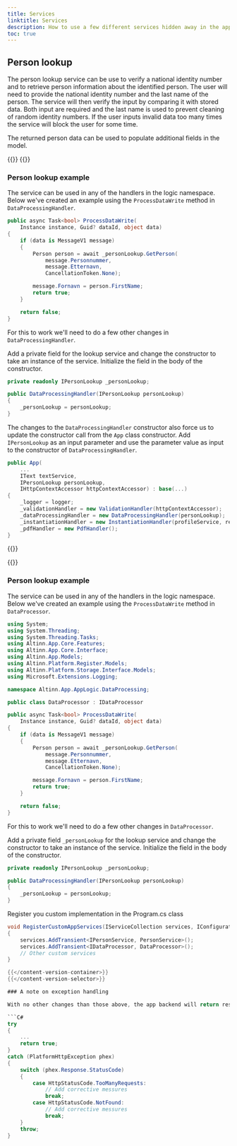 ```yaml
---
title: Services
linktitle: Services
description: How to use a few different services hidden away in the app template library.
toc: true
---
```


## Person lookup
The person lookup service can be use to verify a national identity number and to retrieve person information about the identified person. The user will need to provide the national identity number and the last name of the person. The service will then verify the input by comparing it with stored data. Both input are required and the last name is used to prevent cleaning of random identity numbers. If the user inputs invalid data too many times the service will block the user for some time.

The returned person data can be used to populate additional fields in the model.

{{<content-version-selector classes="border-box">}}
{{<content-version-container version-label="v4, v5, v6">}}
### Person lookup example
The service can be used in any of the handlers in the logic namespace. Below we've created an example using the `ProcessDataWrite` method in `DataProcessingHandler`.

```C#
public async Task<bool> ProcessDataWrite(
    Instance instance, Guid? dataId, object data)
{
    if (data is MessageV1 message)
    {
        Person person = await _personLookup.GetPerson(
            message.Personnummer, 
            message.Etternavn, 
            CancellationToken.None);

        message.Fornavn = person.FirstName;
        return true;
    }

    return false;
}
```

For this to work we'll need to do a few other changes in `DataProcessingHandler`. 

Add a private field for the lookup service and change the constructor to take an instance of the service. Initialize the field in the body of the constructor.

```C#
private readonly IPersonLookup _personLookup;

public DataProcessingHandler(IPersonLookup personLookup)
{
    _personLookup = personLookup;
}
```

The changes to the `DataProcessingHandler` constructor also force us to update the constructor call from the `App` class constructor. Add `IPersonLookup` as an input parameter and use the parameter value as input to the constructor of `DataProcessingHandler`.

```C# {hl_lines=[4,9]}
public App(
    ...
    IText textService,
    IPersonLookup personLookup,
    IHttpContextAccessor httpContextAccessor) : base(...)
{
    _logger = logger;
    _validationHandler = new ValidationHandler(httpContextAccessor);
    _dataProcessingHandler = new DataProcessingHandler(personLookup);
    _instantiationHandler = new InstantiationHandler(profileService, registerService);
    _pdfHandler = new PdfHandler();
}
```
{{</content-version-container>}}

{{<content-version-container version-label="v7">}}
### Person lookup example
The service can be used in any of the handlers in the logic namespace. Below we've created an example using the `ProcessDataWrite` method in `DataProcessor`.

```C#
using System;
using System.Threading;
using System.Threading.Tasks;
using Altinn.App.Core.Features;
using Altinn.App.Core.Interface;
using Altinn.App.Models;
using Altinn.Platform.Register.Models;
using Altinn.Platform.Storage.Interface.Models;
using Microsoft.Extensions.Logging;

namespace Altinn.App.AppLogic.DataProcessing;

public class DataProcessor : IDataProcessor

public async Task<bool> ProcessDataWrite(
    Instance instance, Guid? dataId, object data)
{
    if (data is MessageV1 message)
    {
        Person person = await _personLookup.GetPerson(
            message.Personnummer, 
            message.Etternavn, 
            CancellationToken.None);

        message.Fornavn = person.FirstName;
        return true;
    }

    return false;
}
```

For this to work we'll need to do a few other changes in `DataProcessor`. 

Add a private field `_personLookup` for the lookup service and change the constructor to take an instance of the service. Initialize the field in the body of the constructor.

```C#
private readonly IPersonLookup _personLookup;

public DataProcessingHandler(IPersonLookup personLookup)
{
    _personLookup = personLookup;
}
```

Register you custom implementation in the Program.cs class

```C# {hl_lines=[3]}
void RegisterCustomAppServices(IServiceCollection services, IConfiguration config)
{
    services.AddTransient<IPersonService, PersonService>();
    services.AddTransient<IDataProcessor, DataProcessor>();
    // Other custom services
}

{{</content-version-container>}}
{{</content-version-selector>}}

### A note on exception handling

With no other changes than those above, the app backend will return response code `429 - TooManyRequests` if the user has been typing in invalid data too many times. This response code is currently not handled by the frontend react application which results in an "unknown error". This can be avoided with exception handling that singles out any `PlatformHttpException` with a response with status code 429, but there are currently no built in mechanism to convey to the user why a request failed. A workaround for this limitation is to use a property on the data model.

```C#
try
{
    ...
    return true;
}
catch (PlatformHttpException phex)
{
    switch (phex.Response.StatusCode)
    {
        case HttpStatusCode.TooManyRequests:
            // Add corrective messures
            break;
        case HttpStatusCode.NotFound:
            // Add corrective messures
            break;
    }
    throw;
}
```

